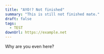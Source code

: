 ```yaml
---
title: "AYO!? Not finished"
summary: "This is still not finished mate."
draft: false
tags:
  - TEST
downUrl: https://example.net
---
```


Why are you even here?